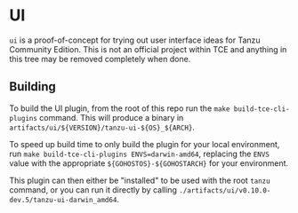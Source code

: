 # UI

`ui` is a proof-of-concept for trying out user interface ideas for Tanzu
Community Edition. This is not an official project within TCE and anything in
this tree may be removed completely when done.

## Building

To build the UI plugin, from the root of this repo run the `make build-tce-cli-plugins`
command. This will produce a binary in
`artifacts/ui/${VERSION}/tanzu-ui-${OS}_${ARCH}`.

To speed up build time to only build the plugin for your local environment,
run `make build-tce-cli-plugins ENVS=darwin-amd64`, replacing the `ENVS` value
with the appropriate `${GOHOSTOS}-${GOHOSTARCH}` for your environment.

This plugin can then either be "installed" to be used with the root `tanzu`
command, or you can run it directly by calling
`./artifacts/ui/v0.10.0-dev.5/tanzu-ui-darwin_amd64`.
